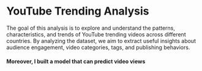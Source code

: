 # YouTube Trending Analysis
The goal of this analysis is to explore and understand the patterns, characteristics, and
trends of YouTube trending videos across different countries. By analyzing the
dataset, we aim to extract useful insights about audience engagement, video
categories, tags, and publishing behaviors.
#### Moreover, I built a model that can predict video views 
